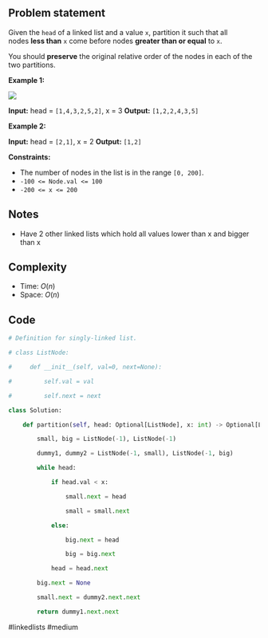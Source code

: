 ## Problem statement

Given the `head` of a linked list and a value `x`, partition it such that all nodes **less than** `x` come before nodes **greater than or equal** to `x`.

You should **preserve** the original relative order of the nodes in each of the two partitions.

**Example 1:**

![](https://assets.leetcode.com/uploads/2021/01/04/partition.jpg)

**Input:** head = `[1,4,3,2,5,2]`, x = 3
**Output:** `[1,2,2,4,3,5]`

**Example 2:**

**Input:** head = `[2,1]`, x = 2
**Output:** `[1,2]`

**Constraints:**

- The number of nodes in the list is in the range `[0, 200]`.
- `-100 <= Node.val <= 100`
- `-200 <= x <= 200`
## Notes

- Have 2 other linked lists which hold all values lower than x and bigger than x
## Complexity

- Time: $O(n)$
- Space: $O(n)$
## Code

```python
# Definition for singly-linked list.

# class ListNode:

#     def __init__(self, val=0, next=None):

#         self.val = val

#         self.next = next

class Solution:

    def partition(self, head: Optional[ListNode], x: int) -> Optional[ListNode]:

        small, big = ListNode(-1), ListNode(-1)

        dummy1, dummy2 = ListNode(-1, small), ListNode(-1, big)

        while head:

            if head.val < x:

                small.next = head

                small = small.next

            else:

                big.next = head

                big = big.next

            head = head.next

        big.next = None

        small.next = dummy2.next.next

        return dummy1.next.next
```

#linkedlists 
#medium 